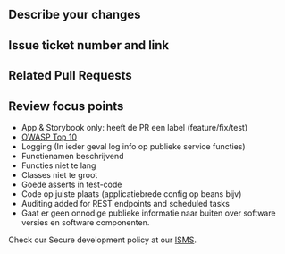 ## Describe your changes

## Issue ticket number and link

## Related Pull Requests

## Review focus points
- App & Storybook only: heeft de PR een label (feature/fix/test)
- [OWASP Top 10](https://owasp.org/www-project-top-ten/)
- Logging (In ieder geval log info op publieke service functies)
- Functienamen beschrijvend
- Functies niet te lang
- Classes niet te groot
- Goede asserts in test-code
- Code op juiste plaats (applicatiebrede config op beans bijv)
- Auditing added for REST endpoints and scheduled tasks
- Gaat er geen onnodige publieke informatie naar buiten over software versies en software componenten.

Check our Secure development policy at our [ISMS](https://openhealthhub.atlassian.net/wiki/spaces/ISMS/pages/222429737/Secure+development+policy/).
